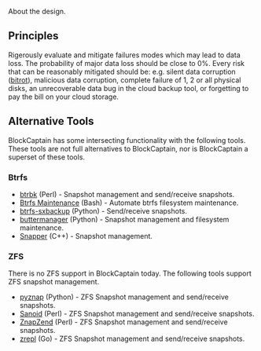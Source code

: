 About the design.

## Principles

Rigerously evaluate and mitigate failures modes which may lead to data loss. The probability of major data loss should be close to 0%. Every risk that can be reasonably mitigated should be: e.g. silent data corruption ([bitrot](https://en.wikipedia.org/wiki/Data_degradation)), malicious data corruption, complete failure of 1, 2 or all physical disks, an unrecoverable data bug in the cloud backup tool, or forgetting to pay the bill on your cloud storage. 

## Alternative Tools

BlockCaptain has some intersecting functionality with the following tools. These tools are not full alternatives to BlockCaptain, nor is BlockCaptain a superset of these tools.

### Btrfs

* [btrbk](https://github.com/digint/btrbk) (Perl) - Snapshot management and send/receive snapshots.
* [Btrfs Maintenance](https://github.com/kdave/btrfsmaintenance) (Bash) - Automate btrfs filesystem maintenance.
* [btrfs-sxbackup](https://github.com/masc3d/btrfs-sxbackup) (Python) - Send/receive snapshots.
* [buttermanager](https://github.com/egara/buttermanager) (Python) - Snapshot management and filesystem maintenance.
* [Snapper](http://snapper.io/) (C++) - Snapshot management.

### ZFS

There is no ZFS support in BlockCaptain today. The following tools support ZFS snapshot management.

* [pyznap](https://github.com/yboetz/pyznap) (Python) - ZFS Snapshot management and send/receive snapshots.
* [Sanoid](https://github.com/jimsalterjrs/sanoid) (Perl) - ZFS Snapshot management and send/receive snapshots.
* [ZnapZend](https://www.znapzend.org/) (Perl) - ZFS Snapshot management and send/receive snapshots.
* [zrepl](https://zrepl.github.io/) (Go) - ZFS Snapshot management and send/receive snapshots.
